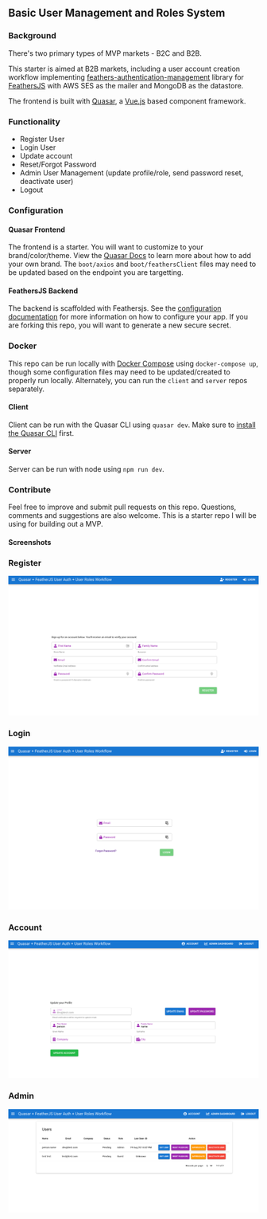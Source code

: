 ## Basic User Management and Roles System

### Background

There's two primary types of MVP markets - B2C and B2B.

This starter is aimed at B2B markets, including a user account creation workflow implementing [feathers-authentication-management](https://github.com/feathers-plus/feathers-authentication-management) library for [FeathersJS](https://feathersjs.com/) with AWS SES as the mailer and MongoDB as the datastore.

The frontend is built with [Quasar](https://quasar.dev), a [Vue.js](https://vuejs.org) based component framework.

### Functionality

- Register User
- Login User
- Update account
- Reset/Forgot Password
- Admin User Management (update profile/role, send password reset, deactivate user)
- Logout

### Configuration

#### Quasar Frontend

The frontend is a starter. You will want to customize to your brand/color/theme. View the [Quasar Docs](https://quasar.dev) to learn more about how to add your own brand. The `boot/axios` and `boot/feathersClient` files may need to be updated based on the endpoint you are targetting.

#### FeathersJS Backend

The backend is scaffolded with Feathersjs. See the [configuration documentation](https://docs.feathersjs.com/api/configuration.html) for more information on how to configure your app. If you are forking this repo, you will want to generate a new secure secret.

### Docker

This repo can be run locally with [Docker Compose](https://docs.docker.com/compose/) using `docker-compose up`, though some configuration files may need to be updated/created to properly run locally. Alternately, you can run the `client` and `server` repos separately.

#### Client

Client can be run with the Quasar CLI using `quasar dev`. Make sure to [install the Quasar CLI](https://quasar.dev/quasar-cli/installation) first.

#### Server

Server can be run with node using `npm run dev`.

### Contribute

Feel free to improve and submit pull requests on this repo. Questions, comments and suggestions are also welcome. This is a starter repo I will be using for building out a MVP.

#### Screenshots

### Register

![Register](./imgs/register.png)

### Login

![Login](./imgs/login.png)

### Account

![Account](./imgs/account.png)

### Admin

![Admin](./imgs/admin.png)
